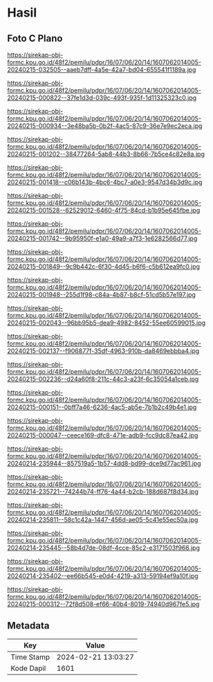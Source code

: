 # Hasil

## Foto C Plano

https://sirekap-obj-formc.kpu.go.id/48f2/pemilu/pdpr/16/07/06/20/14/1607062014005-20240215-032505--aaeb7dff-4a5e-42a7-bd04-655541f1189a.jpg

https://sirekap-obj-formc.kpu.go.id/48f2/pemilu/pdpr/16/07/06/20/14/1607062014005-20240215-000822--37fe1d3d-039c-493f-935f-1d11325323c0.jpg

https://sirekap-obj-formc.kpu.go.id/48f2/pemilu/pdpr/16/07/06/20/14/1607062014005-20240215-000934--3e48ba5b-0b2f-4ac5-87c9-36e7e9ec2eca.jpg

https://sirekap-obj-formc.kpu.go.id/48f2/pemilu/pdpr/16/07/06/20/14/1607062014005-20240215-001202--38477264-5ab8-44b3-8b66-7b5ce4c82e8a.jpg

https://sirekap-obj-formc.kpu.go.id/48f2/pemilu/pdpr/16/07/06/20/14/1607062014005-20240215-001418--c06b143b-4bc6-4bc7-a0e3-9547d34b3d9c.jpg

https://sirekap-obj-formc.kpu.go.id/48f2/pemilu/pdpr/16/07/06/20/14/1607062014005-20240215-001528--62529012-6460-4f75-84cd-b1b95e645fbe.jpg

https://sirekap-obj-formc.kpu.go.id/48f2/pemilu/pdpr/16/07/06/20/14/1607062014005-20240215-001742--9b95950f-e1a0-49a9-a7f3-1e6282566d77.jpg

https://sirekap-obj-formc.kpu.go.id/48f2/pemilu/pdpr/16/07/06/20/14/1607062014005-20240215-001849--9c9b442c-6f30-4d45-b6f6-c5b612ea9fc0.jpg

https://sirekap-obj-formc.kpu.go.id/48f2/pemilu/pdpr/16/07/06/20/14/1607062014005-20240215-001948--255d1f98-c84a-4b87-b8cf-51cd5b57e197.jpg

https://sirekap-obj-formc.kpu.go.id/48f2/pemilu/pdpr/16/07/06/20/14/1607062014005-20240215-002043--96bb95b5-dea9-4982-8452-55ee60599015.jpg

https://sirekap-obj-formc.kpu.go.id/48f2/pemilu/pdpr/16/07/06/20/14/1607062014005-20240215-002137--f906877f-35df-4963-910b-da8469ebbba4.jpg

https://sirekap-obj-formc.kpu.go.id/48f2/pemilu/pdpr/16/07/06/20/14/1607062014005-20240215-002236--d24a60f8-211c-44c3-a23f-6c35054a1ceb.jpg

https://sirekap-obj-formc.kpu.go.id/48f2/pemilu/pdpr/16/07/06/20/14/1607062014005-20240215-000151--0bff7a46-6236-4ac5-ab5e-7b1b2c49b4e1.jpg

https://sirekap-obj-formc.kpu.go.id/48f2/pemilu/pdpr/16/07/06/20/14/1607062014005-20240215-000047--ceece169-dfc8-471e-adb9-fcc9dc87ea42.jpg

https://sirekap-obj-formc.kpu.go.id/48f2/pemilu/pdpr/16/07/06/20/14/1607062014005-20240214-235944--857519a5-1b57-4dd8-bd99-dce9d77ac961.jpg

https://sirekap-obj-formc.kpu.go.id/48f2/pemilu/pdpr/16/07/06/20/14/1607062014005-20240214-235721--74244b74-ff76-4a44-b2cb-188d687f8d34.jpg

https://sirekap-obj-formc.kpu.go.id/48f2/pemilu/pdpr/16/07/06/20/14/1607062014005-20240214-235811--58c1c42a-1447-456d-ae05-5c41e55ec50a.jpg

https://sirekap-obj-formc.kpu.go.id/48f2/pemilu/pdpr/16/07/06/20/14/1607062014005-20240214-235445--58b4d7de-08df-4cce-85c2-e3171503f966.jpg

https://sirekap-obj-formc.kpu.go.id/48f2/pemilu/pdpr/16/07/06/20/14/1607062014005-20240214-235402--ee66b545-e0d4-4219-a313-59194ef9a10f.jpg

https://sirekap-obj-formc.kpu.go.id/48f2/pemilu/pdpr/16/07/06/20/14/1607062014005-20240215-000312--72f8d508-ef66-40b4-8019-74940d967fe5.jpg


## Metadata

| Key        | Value               |
| ---------- | ------------------- |
| Time Stamp | 2024-02-21 13:03:27 |
| Kode Dapil | 1601                |



